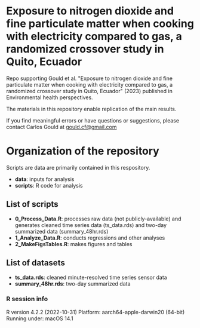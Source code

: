 # Exposure to nitrogen dioxide and fine particulate matter when cooking with electricity compared to gas, a randomized crossover study in Quito, Ecuador
Repo supporting Gould et al. "Exposure to nitrogen dioxide and fine particulate matter when cooking with electricity compared to gas, a randomized crossover study in Quito, Ecuador" (2023) published in Environmental health perspectives.

The materials in this repository enable replication of the main results. 

If you find meaningful errors or have questions or suggestions, please contact Carlos Gould at gould.cf@gmail.com

# Organization of the repository

Scripts are data are primarily contained in this respository.

- **data**: inputs for analysis
- **scripts**: R code for analysis

## List of scripts

- **0_Process_Data.R**: processes raw data (not publicly-available) and generates cleaned time series data (ts_data.rds) and two-day summarized data (summary_48hr.rds)
- **1_Analyze_Data.R**: conducts regressions and other analyses
- **2_MakeFigsTables.R**: makes figures and tables

## List of datasets

- **ts_data.rds**: cleaned minute-resolved time series sensor data
- **summary_48hr.rds**: two-day summarized data

### R session info
R version 4.2.2 (2022-10-31)
Platform: aarch64-apple-darwin20 (64-bit)
Running under: macOS 14.1

